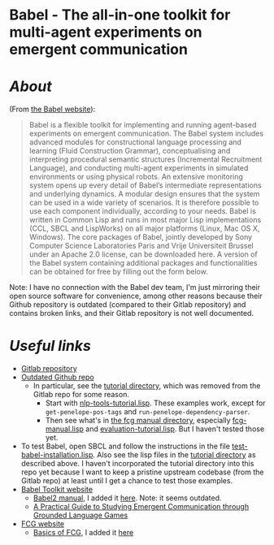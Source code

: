 Babel - The all-in-one toolkit for multi-agent experiments on emergent communication
======

# _About_

 (From [the Babel website](https://emergent-languages.org/)):
> Babel is a flexible toolkit for implementing and running agent-based experiments on emergent communication. The Babel system includes advanced modules for constructional language processing and learning (Fluid Construction Grammar),
> conceptualising and interpreting procedural semantic structures (Incremental Recruitment Language), and conducting multi-agent experiments in simulated environments or using physical robots.
> An extensive monitoring system opens up every detail of Babel’s intermediate representations and underlying dynamics. A modular design ensures that the system can be used in a wide variety of scenarios.
> It is therefore possible to use each component individually, according to your needs.
> Babel is written in Common Lisp and runs in most major Lisp implementations (CCL, SBCL and LispWorks) on all major platforms (Linux, Mac OS X, Windows).
> The core packages of Babel, jointly developed by Sony Computer Science Laboratories Paris and Vrije Universiteit Brussel under an Apache 2.0 license, can be downloaded here. A version of the Babel system containing additional packages
> and functionalities can be obtained for free by filling out the form below.

Note: I have no connection with the Babel dev team, I'm just mirroring their open source software for convenience, among other reasons because their Github repository is outdated (compared to their Gitlab repository) and contains broken links, and their Gitlab repository is not well documented.

# _Useful links_

* [Gitlab repository](https://gitlab.ai.vub.ac.be/ehai/babel-core)
* [Outdated Github repo](https://github.com/dwarfmaster/Babel2)
   * In particular, see the [tutorial directory](https://github.com/dwarfmaster/Babel2/tree/master/tutorial), which was removed from the Gitlab repo for some reason.
     * Start with [nlp-tools-tutorial.lisp](https://github.com/dwarfmaster/Babel2/blob/master/tutorial/nlp-tools-tutorial.lisp). These examples work, except for `get-penelope-pos-tags` and `run-penelope-dependency-parser`.
     * Then see what's in [the fcg manual directory](https://github.com/dwarfmaster/Babel2/tree/master/tutorial/fcg-manual), especially [fcg-manual.lisp](https://github.com/dwarfmaster/Babel2/blob/master/tutorial/fcg-manual/fcg-manual.lisp) and [evaluation-tutorial.lisp](https://github.com/dwarfmaster/Babel2/blob/master/tutorial/fcg-manual/evaluation-tutorial.lisp). But I haven't tested those yet.
* To test Babel, open SBCL and follow the instructions in the file [test-babel-installation.lisp](https://github.com/martinodb/babel-core/blob/master/test-babel-installation.lisp). Also see the lisp files in the [tutorial directory](https://github.com/dwarfmaster/Babel2/tree/master/tutorial) as described above. I haven't incorporated the tutorial directory into this repo yet because I want to keep a pristine upstream codebase (from the Gitlab repo) at least until I get a chance to test those examples.
* [Babel Toolkit website](https://emergent-languages.org/)
   * [Babel2 manual](https://emergent-languages.org/assets/pdfs/Babel2_Manual.pdf), I added it [here](https://github.com/martinodb/babel-core/blob/martinodb-main/Babel2_Manual.pdf). Note: it seems outdated.
   * [A Practical Guide to Studying Emergent Communication through Grounded Language Games](https://emergent-languages.org/assets/pdfs/babel-toolkit.pdf)
* [FCG website](https://www.fcg-net.org)
   * [Basics of FCG](https://www.fcg-net.org/wp-content/uploads/papers/basics-of-fcg.pdf), I added it [here](https://github.com/martinodb/babel-core/blob/martinodb-main/basics-of-fcg.pdf)

